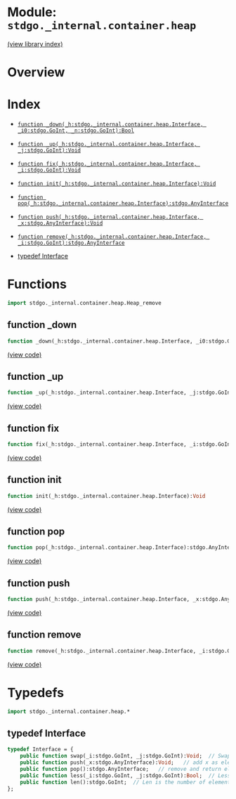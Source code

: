 # Module: `stdgo._internal.container.heap`

[(view library index)](../../../stdgo.md)


# Overview


# Index


- [`function _down(_h:stdgo._internal.container.heap.Interface, _i0:stdgo.GoInt, _n:stdgo.GoInt):Bool`](<#function-_down>)

- [`function _up(_h:stdgo._internal.container.heap.Interface, _j:stdgo.GoInt):Void`](<#function-_up>)

- [`function fix(_h:stdgo._internal.container.heap.Interface, _i:stdgo.GoInt):Void`](<#function-fix>)

- [`function init(_h:stdgo._internal.container.heap.Interface):Void`](<#function-init>)

- [`function pop(_h:stdgo._internal.container.heap.Interface):stdgo.AnyInterface`](<#function-pop>)

- [`function push(_h:stdgo._internal.container.heap.Interface, _x:stdgo.AnyInterface):Void`](<#function-push>)

- [`function remove(_h:stdgo._internal.container.heap.Interface, _i:stdgo.GoInt):stdgo.AnyInterface`](<#function-remove>)

- [typedef Interface](<#typedef-interface>)

# Functions


```haxe
import stdgo._internal.container.heap.Heap_remove
```


## function \_down


```haxe
function _down(_h:stdgo._internal.container.heap.Interface, _i0:stdgo.GoInt, _n:stdgo.GoInt):Bool
```


[\(view code\)](<./Heap_remove.hx#L2>)


## function \_up


```haxe
function _up(_h:stdgo._internal.container.heap.Interface, _j:stdgo.GoInt):Void
```


[\(view code\)](<./Heap_remove.hx#L2>)


## function fix


```haxe
function fix(_h:stdgo._internal.container.heap.Interface, _i:stdgo.GoInt):Void
```


[\(view code\)](<./Heap_remove.hx#L2>)


## function init


```haxe
function init(_h:stdgo._internal.container.heap.Interface):Void
```


[\(view code\)](<./Heap_remove.hx#L2>)


## function pop


```haxe
function pop(_h:stdgo._internal.container.heap.Interface):stdgo.AnyInterface
```


[\(view code\)](<./Heap_remove.hx#L2>)


## function push


```haxe
function push(_h:stdgo._internal.container.heap.Interface, _x:stdgo.AnyInterface):Void
```


[\(view code\)](<./Heap_remove.hx#L2>)


## function remove


```haxe
function remove(_h:stdgo._internal.container.heap.Interface, _i:stdgo.GoInt):stdgo.AnyInterface
```


[\(view code\)](<./Heap_remove.hx#L2>)


# Typedefs


```haxe
import stdgo._internal.container.heap.*
```


## typedef Interface


```haxe
typedef Interface = {
	public function swap(_i:stdgo.GoInt, _j:stdgo.GoInt):Void;	// Swap swaps the elements with indexes i and j.
	public function push(_x:stdgo.AnyInterface):Void;	// add x as element Len()
	public function pop():stdgo.AnyInterface;	// remove and return element Len() - 1.
	public function less(_i:stdgo.GoInt, _j:stdgo.GoInt):Bool;	// Less reports whether the element with index i must sort before the element with index j. If both Less(i, j) and Less(j, i) are false, then the elements at index i and j are considered equal. Sort may place equal elements in any order in the final result, while Stable preserves the original input order of equal elements. Less must describe a transitive ordering: - if both Less(i, j) and Less(j, k) are true, then Less(i, k) must be true as well. - if both Less(i, j) and Less(j, k) are false, then Less(i, k) must be false as well. Note that floating-point comparison (the < operator on float32 or float64 values) is not a transitive ordering when not-a-number (NaN) values are involved. See Float64Slice.Less for a correct implementation for floating-point values.
	public function len():stdgo.GoInt;	// Len is the number of elements in the collection.
};
```


